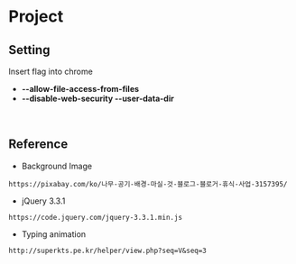 # Project  
## Setting  
Insert flag into chrome  
- **--allow-file-access-from-files**  
- **--disable-web-security --user-data-dir**   

<br>

## Reference  

- Background Image  
```
https://pixabay.com/ko/나무-공기-배경-마실-것-블로그-블로거-휴식-사업-3157395/
```
- jQuery 3.3.1  
```
https://code.jquery.com/jquery-3.3.1.min.js
```
- Typing animation
```
http://superkts.pe.kr/helper/view.php?seq=V&seq=3
```